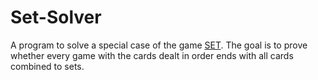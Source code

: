 # Set-Solver
A program to solve a special case of the game [SET](https://en.wikipedia.org/wiki/Set_(card_game)).
The goal is to prove whether every game with the cards dealt in order ends with all cards combined to sets.
